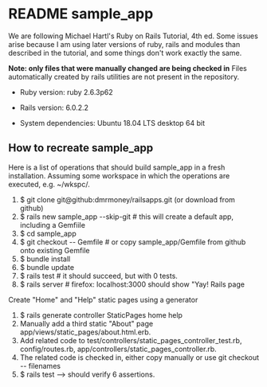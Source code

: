 # README sample_app
We are following Michael Hartl's Ruby on Rails Tutorial, 4th ed.
Some issues arise because I am using later versions of ruby, rails and modules
than described in the tutorial, and some things don't work exactly the same.

**Note: only files that were manually changed are being checked in**
Files automatically created by rails utilities are not present in the repository.

* Ruby version: ruby 2.6.3p62

* Rails version: 6.0.2.2

* System dependencies: Ubuntu 18.04 LTS desktop 64 bit

## How to recreate sample_app
Here is a list of operations that should build sample_app in a fresh installation.
Assuming some workspace in which the operations are executed, e.g. ~/wkspc/.
1. $ git clone git@github:dmrmoney/railsapps.git (or download from github)
1. $ rails new sample_app --skip-git # this will create a default app, including a Gemfiile
1. $ cd sample_app
1. $ git checkout -- Gemfile # or copy sample_app/Gemfile from github onto existing Gemfile
1. $ bundle install
1. $ bundle update
1. $ rails test # it should succeed, but with 0 tests.
1. $ rails server # firefox: localhost:3000 should show "Yay! Rails page

Create "Home" and "Help" static pages using a generator
1. $ rails generate controller StaticPages home help
1. Manually add a third static "About" page app/views/static_pages/about.html.erb. 
1. Add related code to test/controllers/static_pages_controller_test.rb, config/routes.rb, app/controllers/static_pages_controller.rb. 
1. The related code is checked in, either copy manually or use git checkout -- filenames
1. $ rails test --> should verify 6 assertions.






